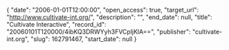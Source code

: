 {
  "date": "2006-01-01T12:00:00", 
  "open_access": true, 
  "target_url": "http://www.cultivate-int.org/", 
  "description": "", 
  "end_date": null, 
  "title": "Cultivate Interactive", 
  "record_id": "20060101T120000/4ibKQ3DRWYyh3FVCpljKlA==", 
  "publisher": "cultivate-int.org", 
  "slug": 162791467, 
  "start_date": null
}

